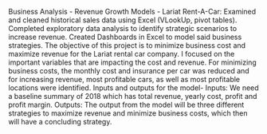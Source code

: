 Business Analysis - Revenue Growth Models - Lariat Rent-A-Car: Examined and cleaned historical sales data using Excel (VLookUp, pivot tables). Completed exploratory data analysis to identify strategic scenarios to increase revenue. Created Dashboards in Excel to model said business strategies.
The objective of this project is to minimize business cost and maximize revenue for the Lariat rental car company. I focused on the important variables that are impacting the cost and revenue.
For minimizing business costs, the monthly cost and insurance per car was reduced and for increasing revenue, most profitable cars, as well as most profitable locations were identified.
Inputs and outputs for the model- Inputs: We need a baseline summary of 2018 which has total revenue, yearly cost, profit and profit margin. Outputs: The output from the model will be three different strategies to maximize revenue and minimize business costs, which then will have a concluding strategy.
